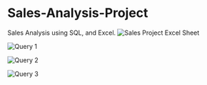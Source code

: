 # Sales-Analysis-Project
Sales Analysis using SQL, and Excel. 
![Sales Project Excel Sheet](https://user-images.githubusercontent.com/87581626/178191147-c088f6ee-f499-4578-918f-aee478f4efab.JPG)

![Query 1](https://user-images.githubusercontent.com/87581626/178191219-e7be680b-2530-488f-bad5-c89e8e502036.JPG)

![Query 2](https://user-images.githubusercontent.com/87581626/178191223-dcabf5c5-71a2-4223-a3b3-9a4f676a2909.JPG)

![Query 3](https://user-images.githubusercontent.com/87581626/178191228-caf04760-76d5-487c-a068-2661bb634d5f.JPG)
